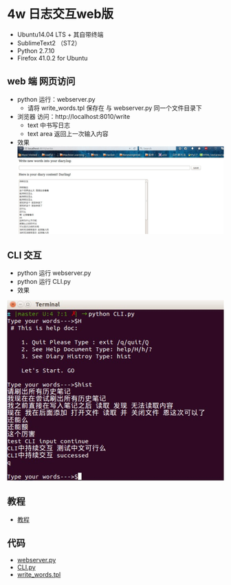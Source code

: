 # 4w 日志交互web版

- Ubuntu14.04 LTS + 其自带终端
- SublimeText2 （ST2）
- Python 2.7.10
- Firefox 41.0.2 for Ubuntu

## web 端 网页访问
- python 运行：webserver.py 
	- 请将 write_words.tpl 保存在 与 webserver.py 同一个文件目录下
- 浏览器 访问：http://localhost:8010/write
	- text 中书写日志
	- text area 返回上一次输入内容
- 效果
![04webserverresult](https://raw.githubusercontent.com/JeremiahZhang/OMOOC2py/master/_image/04webserverresult.jpg) 

## CLI 交互

- python 运行 webserver.py
- python 运行 CLI.py
- 效果

![CLI07result.jpg](https://raw.githubusercontent.com/JeremiahZhang/OMOOC2py/master/_image/CLI07result.jpg) 


## 教程

- [教程](https://jeremiahzhang.gitbooks.io/omooc2py/content/2nDev/week04_web_way.html)

## 代码

- [webserver.py](https://github.com/JeremiahZhang/OMOOC2py/blob/master/_src/om2py4w/4wex0/webserver.py)
- [CLI.py](https://github.com/JeremiahZhang/OMOOC2py/blob/master/_src/om2py4w/4wex0/CLI.py)
- [write_words.tpl](https://github.com/JeremiahZhang/OMOOC2py/blob/master/_src/om2py4w/4wex0/write_words.tpl)
